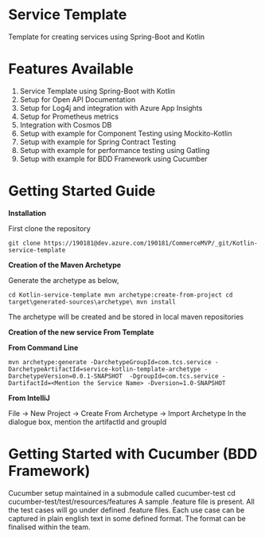 # Service Template 
Template for creating services using Spring-Boot and Kotlin
# Features Available
1.	Service Template using Spring-Boot with Kotlin
2.	Setup for Open API Documentation
3.  Setup for Log4j and integration with Azure App Insights
4.  Setup for Prometheus metrics
5.	Integration with Cosmos DB
6.	Setup with example for Component Testing using Mockito-Kotlin
7.  Setup with example for Spring Contract Testing
8.  Setup with example for performance testing using Gatling
9.  Setup with example for BDD Framework using Cucumber

# Getting Started Guide

**Installation**

First clone the repository

`git clone https://190181@dev.azure.com/190181/CommerceMVP/_git/Kotlin-service-template
`

**Creation of the Maven Archetype**

Generate the archetype as below,

`cd Kotlin-service-template
mvn archetype:create-from-project
cd target\generated-sources\archetype\
mvn install`

The archetype will be created and be stored in local maven repositories

**Creation of the new service From Template**

**From Command Line**

`mvn archetype:generate -DarchetypeGroupId=com.tcs.service -DarchetypeArtifactId=service-kotlin-template-archetype -DarchetypeVersion=0.0.1-SNAPSHOT 
-DgroupId=com.tcs.service -DartifactId=<Mention the Service Name> -Dversion=1.0-SNAPSHOT`

**From IntelliJ**

File -> New Project -> Create From Archetype -> Import Archetype
In the dialogue box, mention the artifactId and groupId

# Getting Started with Cucumber (BDD Framework)
Cucumber setup maintained in a submodule called cucumber-test
cd cucumber-test/test/resources/features
A sample .feature file is present.
All the test cases will go under defined .feature files.
Each use case can be captured in plain english text in some defined format.
The format can be finalised within the team.

